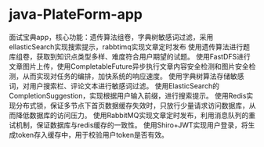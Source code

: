 # java-PlateForm-app
面试宝典app，核心功能：遗传算法组卷，字典树敏感词过滤，采用ellasticSearch实现搜索提示，rabbtimq实现文章定时发布
使用遗传算法进行题库组卷，获取到知识点类型多样、难度符合用户期望的试题。
使用FastDFS进行文章图片上传，使用CompletableFuture异步执行文章内容安全检测和图片安全检测，从而实现对任务的编排，加快系统的响应速度。
使用字典树算法存储敏感词，对用户搜索栏、评论文本进行敏感词过滤。
使用ElasticSearch的CompletionSuggestion，实现根据用户输入前缀，进行搜索提示。
使用Redis实现分布式锁，保证多节点下首页数据缓存失效时，只放行少量请求访问数据库，从而降低数据库的访问压力。
使用RabbitMQ实现文章定时发布，利用消息队列的重试机制，保证数据库与redis缓存的一致性。
使用Shiro+JWT实现用户登录，将生成token存入缓存中，用于校验用户token是否有效。

